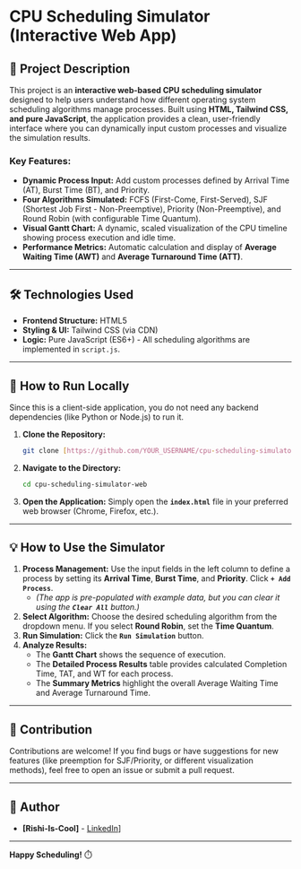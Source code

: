 # CPU Scheduling Simulator (Interactive Web App)

## 🌟 Project Description

This project is an **interactive web-based CPU scheduling simulator** designed to help users understand how different operating system scheduling algorithms manage processes. Built using **HTML, Tailwind CSS, and pure JavaScript**, the application provides a clean, user-friendly interface where you can dynamically input custom processes and visualize the simulation results.

### Key Features:
* **Dynamic Process Input:** Add custom processes defined by Arrival Time (AT), Burst Time (BT), and Priority.
* **Four Algorithms Simulated:** FCFS (First-Come, First-Served), SJF (Shortest Job First - Non-Preemptive), Priority (Non-Preemptive), and Round Robin (with configurable Time Quantum).
* **Visual Gantt Chart:** A dynamic, scaled visualization of the CPU timeline showing process execution and idle time.
* **Performance Metrics:** Automatic calculation and display of **Average Waiting Time (AWT)** and **Average Turnaround Time (ATT)**.

---

## 🛠️ Technologies Used

* **Frontend Structure:** HTML5
* **Styling & UI:** Tailwind CSS (via CDN)
* **Logic:** Pure JavaScript (ES6+) - All scheduling algorithms are implemented in `script.js`.

---

## 🚀 How to Run Locally

Since this is a client-side application, you do not need any backend dependencies (like Python or Node.js) to run it.

1.  **Clone the Repository:**
    ```bash
    git clone [https://github.com/YOUR_USERNAME/cpu-scheduling-simulator-web.git](https://github.com/YOUR_USERNAME/cpu-scheduling-simulator-web.git)
    ```

2.  **Navigate to the Directory:**
    ```bash
    cd cpu-scheduling-simulator-web
    ```

3.  **Open the Application:**
    Simply open the **`index.html`** file in your preferred web browser (Chrome, Firefox, etc.).

---

## 💡 How to Use the Simulator

1.  **Process Management:** Use the input fields in the left column to define a process by setting its **Arrival Time**, **Burst Time**, and **Priority**. Click **`+ Add Process`**.
    * *(The app is pre-populated with example data, but you can clear it using the **`Clear All`** button.)*
2.  **Select Algorithm:** Choose the desired scheduling algorithm from the dropdown menu. If you select **Round Robin**, set the **Time Quantum**.
3.  **Run Simulation:** Click the **`Run Simulation`** button.
4.  **Analyze Results:**
    * The **Gantt Chart** shows the sequence of execution.
    * The **Detailed Process Results** table provides calculated Completion Time, TAT, and WT for each process.
    * The **Summary Metrics** highlight the overall Average Waiting Time and Average Turnaround Time.

---

## 🤝 Contribution

Contributions are welcome! If you find bugs or have suggestions for new features (like preemption for SJF/Priority, or different visualization methods), feel free to open an issue or submit a pull request.

---

## 👤 Author

* **[Rishi-Is-Cool]** - [LinkedIn](https://www.linkedin.com/in/rishikesh-patil-486194312/)]

---

**Happy Scheduling!** ⏱️

